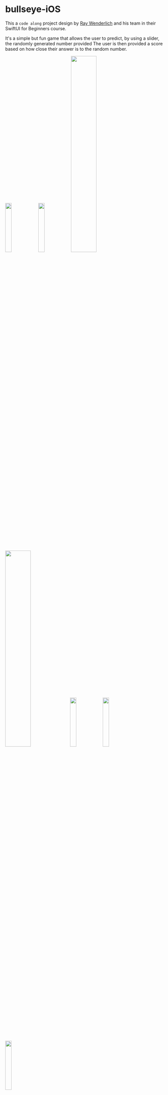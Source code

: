 # bullseye-iOS

This a `code along` project design by [Ray Wenderlich](https://www.raywenderlich.com/) and his team in their SwiftUI for Beginners course.

It's a simple but fun game that allows the user to predict, by using a slider, the randomly generated number provided
The user is then provided a score based on how close their answer is to the random number.

<img src="https://user-images.githubusercontent.com/75743058/196667008-c81c1124-1c58-43ab-818b-713c34cbfe0e.PNG" width="20%" padding-right="30px"> <img src="https://user-images.githubusercontent.com/75743058/196667030-02db126f-b729-4e6c-9e2d-70bc1b7c425e.PNG" width="20%" padding-right="30px"> <img src="https://user-images.githubusercontent.com/75743058/196667055-2fd342a8-c202-470b-927c-9652edf5c8dd.PNG" width="40%" padding-right="30px">

<img src="https://user-images.githubusercontent.com/75743058/196667077-372128a5-e40d-4638-953b-2d2311632edb.PNG" width="40%" padding-right="10px">
<img src="https://user-images.githubusercontent.com/75743058/196667099-fdd01d84-8f66-4e42-a2af-93147c099452.PNG" width="20%" padding-right="10px">
<img src="https://user-images.githubusercontent.com/75743058/196667117-6bc103d5-0707-456c-a727-e6bcde40189c.PNG" width="20%" padding-right="10px">
<img src="https://user-images.githubusercontent.com/75743058/196667141-99fd8e1c-c197-4d84-8fb5-57df06cbee03.PNG" width="20%" padding-right="10px">

